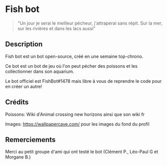 # Fish bot

> "Un jour je serai le meilleur pécheur, j'attraperai sans répit.
> Sur la mer, sur les rivières et dans les lacs aussi"

## Description

Fish bot est un bot open-source, créé en une semaine top-chrono.

Ce bot est un bot de jeu où l'on peut pécher des poissons et les collectionner dans son aquarium.

Le bot officiel est FishBot#1478 mais libre à vous de reprendre le code pour en créer un autre!

## Crédits

Poissons: Wiki d'Animal crossing new horizons ainsi que son wiki fr

Images: https://wallpapercave.com/ pour les images du fond du profil

## Remerciements

Merci au petit groupe d'ami qui ont testé le bot (Clément P., Léo-Paul G et Morgane B.)
